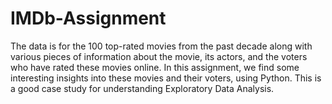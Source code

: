 # IMDb-Assignment
The data is for the 100 top-rated movies from the past decade along with various pieces of information about the movie, its actors, and the voters who have rated these movies online. In this assignment, we find some interesting insights into these movies and their voters, using Python. This is a good case study for understanding Exploratory Data Analysis.
